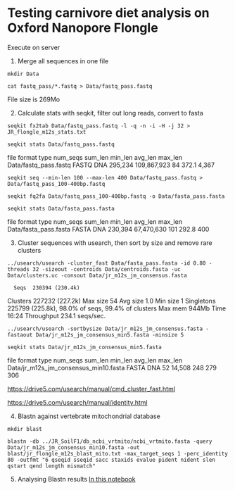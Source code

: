 # Testing carnivore diet analysis on Oxford Nanopore Flongle

Execute on server

1. Merge all sequences in one file

`mkdir Data`

`cat fastq_pass/*.fastq > Data/fastq_pass.fastq`

File size is 269Mo

2. Calculate stats with seqkit, filter out long reads, convert to fasta

`seqkit fx2tab Data/fastq_pass.fastq -l -q -n -i -H -j 32 > JR_flongle_m12s_stats.txt`

`seqkit stats Data/fastq_pass.fastq`

file                   format  type  num_seqs      sum_len  min_len  avg_len  max_len
Data/fastq_pass.fastq  FASTQ   DNA    295,234  109,867,923       84    372.1    4,367


`seqkit seq --min-len 100 --max-len 400 Data/fastq_pass.fastq > Data/fastq_pass_100-400bp.fastq`

`seqkit fq2fa Data/fastq_pass_100-400bp.fastq -o Data/fasta_pass.fasta`

`seqkit stats Data/fasta_pass.fasta`

file                   format  type  num_seqs     sum_len  min_len  avg_len  max_len
Data/fasta_pass.fasta  FASTA   DNA    230,394  67,470,630      101    292.8      400


3. Cluster sequences with usearch, then sort by size and remove rare clusters

`../usearch/usearch -cluster_fast Data/fasta_pass.fasta -id 0.80 -threads 32 -sizeout -centroids Data/centroids.fasta -uc Data/clusters.uc -consout Data/jr_m12s_jm_consensus.fasta`

      Seqs  230394 (230.4k)
  Clusters  227232 (227.2k)
  Max size  54
  Avg size  1.0
  Min size  1
Singletons  225799 (225.8k), 98.0% of seqs, 99.4% of clusters
   Max mem  944Mb
      Time  16:24
Throughput  234.1 seqs/sec.


`../usearch/usearch -sortbysize Data/jr_m12s_jm_consensus.fasta -fastaout Data/jr_m12s_jm_consensus_min5.fasta -minsize 5`

`seqkit stats Data/jr_m12s_jm_consensus_min5.fasta`

file                                   format  type  num_seqs  sum_len  min_len  avg_len  max_len
Data/jr_m12s_jm_consensus_min10.fasta  FASTA   DNA         52   14,508      248      279      306


https://drive5.com/usearch/manual/cmd_cluster_fast.html

https://drive5.com/usearch/manual/identity.html

4. Blastn against vertebrate mitochondrial database

`mkdir blast`

`blastn -db ../JR_SoilF1/db_ncbi_vrtmito/ncbi_vrtmito.fasta -query Data/jr_m12s_jm_consensus_min10.fasta -out blast/jr_flongle_m12s_blast_mito.txt -max_target_seqs 1 -perc_identity 80 -outfmt "6 qseqid sseqid sacc staxids evalue pident nident slen qstart qend length mismatch"`

5. Analysing Blastn results
[In this notebook](jr_flongle_m12s_blastn.ipynb)
